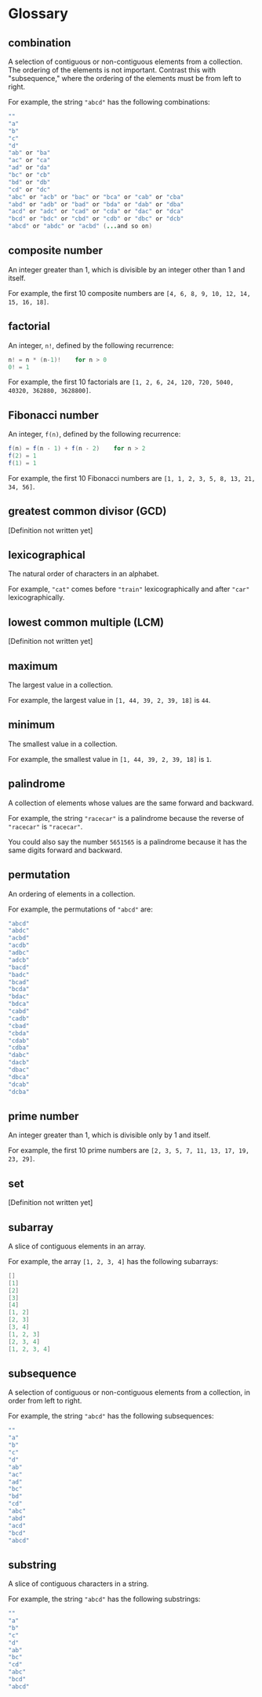 # Glossary

## combination
A selection of contiguous or non-contiguous elements from a collection. The ordering of the elements is not important. Contrast this with "subsequence," where the ordering of the elements must be from left to right.

For example, the string `"abcd"` has the following combinations:

```java
""
"a"
"b"
"c"
"d"
"ab" or "ba"
"ac" or "ca"
"ad" or "da"
"bc" or "cb"
"bd" or "db"
"cd" or "dc"
"abc" or "acb" or "bac" or "bca" or "cab" or "cba"
"abd" or "adb" or "bad" or "bda" or "dab" or "dba"
"acd" or "adc" or "cad" or "cda" or "dac" or "dca"
"bcd" or "bdc" or "cbd" or "cdb" or "dbc" or "dcb"
"abcd" or "abdc" or "acbd" (...and so on)
```

## composite number
An integer greater than 1, which is divisible by an integer other than 1 and itself.

For example, the first 10 composite numbers are `[4, 6, 8, 9, 10, 12, 14, 15, 16, 18]`.

## factorial
An integer, `n!`, defined by the following recurrence:

```java
n! = n * (n-1)!    for n > 0
0! = 1
```

For example, the first 10 factorials are `[1, 2, 6, 24, 120, 720, 5040, 40320, 362880, 3628800]`.

## Fibonacci number
An integer, `f(n)`, defined by the following recurrence:

```java
f(n) = f(n - 1) + f(n - 2)    for n > 2
f(2) = 1
f(1) = 1
```

For example, the first 10 Fibonacci numbers are `[1, 1, 2, 3, 5, 8, 13, 21, 34, 56]`.

## greatest common divisor (GCD)
[Definition not written yet]

## lexicographical
The natural order of characters in an alphabet.

For example, `"cat"` comes before `"train"` lexicographically and after `"car"` lexicographically.

## lowest common multiple (LCM)
[Definition not written yet]

## maximum
The largest value in a collection.

For example, the largest value in `[1, 44, 39, 2, 39, 18]` is `44`.

## minimum
The smallest value in a collection.

For example, the smallest value in `[1, 44, 39, 2, 39, 18]` is `1`.

## palindrome
A collection of elements whose values are the same forward and backward.

For example, the string `"racecar"` is a palindrome because the reverse of `"racecar"` is `"racecar"`.

You could also say the number `5651565` is a palindrome because it has the same digits forward and backward.

## permutation
An ordering of elements in a collection.

For example, the permutations of `"abcd"` are:

```java
"abcd"
"abdc"
"acbd"
"acdb"
"adbc"
"adcb"
"bacd"
"badc"
"bcad"
"bcda"
"bdac"
"bdca"
"cabd"
"cadb"
"cbad"
"cbda"
"cdab"
"cdba"
"dabc"
"dacb"
"dbac"
"dbca"
"dcab"
"dcba"
```

## prime number
An integer greater than 1, which is divisible only by 1 and itself.

For example, the first 10 prime numbers are `[2, 3, 5, 7, 11, 13, 17, 19, 23, 29]`.

## set
[Definition not written yet]

## subarray
A slice of contiguous elements in an array.

For example, the array `[1, 2, 3, 4]` has the following subarrays:

```java
[]
[1]
[2]
[3]
[4]
[1, 2]
[2, 3]
[3, 4]
[1, 2, 3]
[2, 3, 4]
[1, 2, 3, 4]
```

## subsequence
A selection of contiguous or non-contiguous elements from a collection, in order from left to right.

For example, the string `"abcd"` has the following subsequences:

```java
""
"a"
"b"
"c"
"d"
"ab"
"ac"
"ad"
"bc"
"bd"
"cd"
"abc"
"abd"
"acd"
"bcd"
"abcd"
```

## substring
A slice of contiguous characters in a string.

For example, the string `"abcd"` has the following substrings:

```java
""
"a"
"b"
"c"
"d"
"ab"
"bc"
"cd"
"abc"
"bcd"
"abcd"
```
